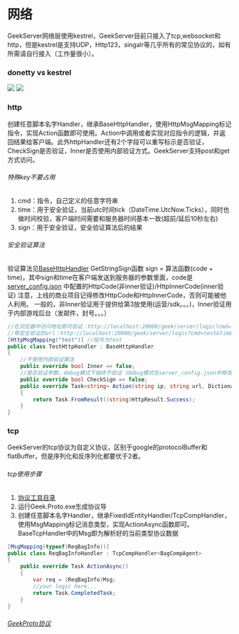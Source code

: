 # 网络
GeekServer网络层使用kestrel，GeekServer目前只接入了tcp,websocket和http，但是kestrel是支持UDP，Http123，singalr等几乎所有的常见协议的，如有所需请自行接入（工作量很小）。

### donetty vs kestrel
![](https://github.com/leeveel/GeekServer/blob/main/Docs/imgs/dotnetty.png)
![](https://github.com/leeveel/GeekServer/blob/main/Docs/imgs/kestrel.png)  

### http
创建任意脚本名字Handler，继承BaseHttpHandler，使用HttpMsgMapping标记指令，实现Action函数即可使用。Action中调用或者实现对应指令的逻辑，并返回结果给客户端。此外httpHandler还有2个字段可以重写标示是否验证，CheckSign是否验证，Inner是否使用内部验证方式。GeekServer支持post和get方式访问。
###### 特殊key不要占用
1. cmd：指令，自己定义的任意字符串
2. time：用于安全验证，当前utc时间tick（DateTime.UtcNow.Ticks），同时也做时间校验，客户端时间需要和服务器时间基本一致(超前/延后10秒左右)
3. sign：用于安全验证，安全验证算法后的结果
###### 安全验证算法
验证算法见[BaseHttpHandler](https://github.com/leeveel/GeekServer/tree/master/GeekServer.Core/Net/Http/BaseHttpHandler.cs) GetStringSign函数
sign = 算法函数(code + time)，其中sign和time在客户端发送到服务器的参数里面，code是[server_config.json](https://github.com/leeveel/GeekServer/tree/master/GeekServer.App/Config/server_config.json) 中配置的HttpCode(非inner验证)/HttpInnerCode(inner验证) 
注意，上线的商业项目记得修改HttpCode和HttpInnerCode，否则可能被他人利用。
一般的，非Inner验证用于提供给第3放使用(运营/sdk。。。)，Inner验证用于内部游戏后台（发邮件，封号。。。）
```csharp
//在浏览器中访问地址即可验证：http://localhost:20000/geek/server/logic?cmd=test
//带安全验证的url：http://localhost:20000/geek/server/logic?cmd=test&time=637574338045380003&sign=ad762402fc9c5275bbb68464cf30aac888
[HttpMsgMapping("test")] //指令为test
public class TestHttpHandler : BaseHttpHandler
{
	//不使用内部验证算法
	public override bool Inner => false;
	//是否验证参数，debug模式下始终不验证（debug模式在server_config.json中修改）
	public override bool CheckSign => false;
	public override Task<string> Action(string ip, string url, Dictionary<string, string> paramMap)
	{
		return Task.FromResult((string)HttpResult.Success);
	}
}
```

### tcp
GeekServer的tcp协议为自定义协议，区别于google的protocolBuffer和flatBuffer，但是序列化和反序列化都要优于2者。
###### tcp使用步骤
1. [协议工具目录](https://github.com/leeveel/GeekServer/tree/master/Tools/GeekProto)
2. 运行Geek.Proto.exe生成协议导
3. 创建任意脚本名字Handler，继承FixedIdEntityHandler/TcpCompHandler，使用MsgMapping标记消息类型，实现ActionAsync函数即可。BaseTcpHandler中的Msg即为解析好的当前类型协议数据
```csharp
[MsgMapping(typeof(ReqBagInfo))]
public class ReqBagInfoHandler : TcpCompHandler<BagCompAgent>
{
	public override Task ActionAsync()
	{
		var req = (ReqBagInfo)Msg;
		//your logic here...
		return Task.CompletedTask;
	}
}
```

###### [GeekProto协议](https://github.com/leeveel/GeekServer/blob/main/Docs/%E5%85%B3%E4%BA%8E%E5%8D%8F%E8%AE%AE.md)
